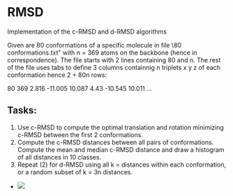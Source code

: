# RMSD
Implementation of the c-RMSD and d-RMSD algorithms

Given are 80 conformations of a specific molecule in file \80 conformations.txt" with n = 369 atoms on the backbone (hence in correspondence). The file starts with 2 lines containing 80 and n. The rest of the file uses tabs to define 3 columns containnig n triplets x y z of each conformation hence 2 + 80n rows:
  
80
369
2.816 -11.005 10.087
4.43  -10.545 10.011
...
   
## Tasks:  
1. Use c-RMSD to compute the optimal translation and rotation minimizing c-RMSD between the first 2 conformations.  
2. Compute the c-RMSD distances between all pairs of conformations. Compute the mean and median c-RMSD distance and draw a histogram of all distances in 10 classes.  
3. Repeat (2) for d-RMSD using all k = distances within each conformation, or a random subset of k = 3n distances.  

- <img src="https://latex.codecogs.com/gif.latex? $\binom{n}{k}$ " />
